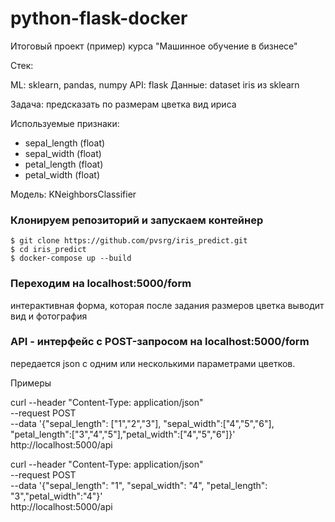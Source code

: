 # python-flask-docker
Итоговый проект (пример) курса "Машинное обучение в бизнесе"

Стек:

ML: sklearn, pandas, numpy
API: flask
Данные: dataset iris из sklearn

Задача: предсказать по размерам цветка вид ириса

Используемые признаки:

- sepal_length (float)
- sepal_width (float)
- petal_length  (float)
- petal_width (float)

Модель: KNeighborsClassifier

### Клонируем репозиторий и запускаем контейнер
```
$ git clone https://github.com/pvsrg/iris_predict.git
$ cd iris_predict
$ docker-compose up --build 
```

### Переходим на localhost:5000/form
интерактивная форма, которая после задания размеров цветка выводит вид и фотография


### API - интерфейс с POST-запросом на localhost:5000/form
передается json c одним или несколькими параметрами цветков.

Примеры

curl --header "Content-Type: application/json" \
  --request POST \
  --data '{"sepal_length": ["1","2","3"], "sepal_width":["4","5","6"], "petal_length":["3","4","5"],"petal_width":["4","5","6"]}' \
  http://localhost:5000/api

curl --header "Content-Type: application/json" \
  --request POST \
  --data '{"sepal_length": "1", "sepal_width": "4", "petal_length": "3","petal_width":"4"}' \
  http://localhost:5000/api
